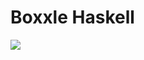 Boxxle Haskell
=============================

<img src="https://raw.github.com/kennycason/haskell_boxxle/master/img/screenshots/boxxle_1.png"/>
